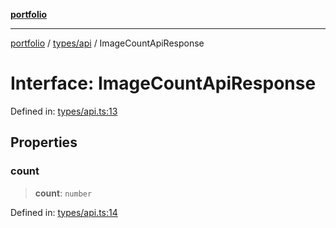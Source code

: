 [**portfolio**](../../../README.md)

***

[portfolio](../../../modules.md) / [types/api](../README.md) / ImageCountApiResponse

# Interface: ImageCountApiResponse

Defined in: [types/api.ts:13](https://github.com/tnorlund/Portfolio/blob/a12d3f5e97051b6fa77104718432fb6ff2ac2967/portfolio/types/api.ts#L13)

## Properties

### count

> **count**: `number`

Defined in: [types/api.ts:14](https://github.com/tnorlund/Portfolio/blob/a12d3f5e97051b6fa77104718432fb6ff2ac2967/portfolio/types/api.ts#L14)
